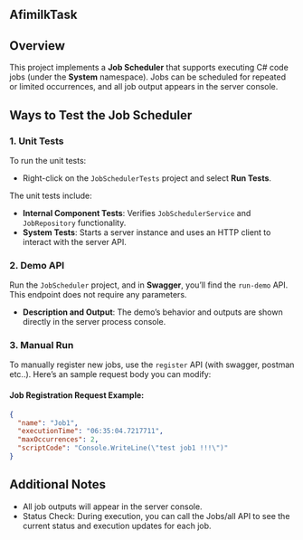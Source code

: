 ## AfimilkTask

## Overview
This project implements a **Job Scheduler** that supports executing C# code jobs (under the **System** namespace). Jobs can be scheduled for repeated or limited occurrences, and all job output appears in the server console.

## Ways to Test the Job Scheduler

### 1. **Unit Tests**
To run the unit tests:
- Right-click on the `JobSchedulerTests` project and select **Run Tests**.

The unit tests include:
- **Internal Component Tests**: Verifies `JobSchedulerService` and `JobRepository` functionality.
- **System Tests**: Starts a server instance and uses an HTTP client to interact with the server API.

### 2. **Demo API**
Run the `JobScheduler` project, and in **Swagger**, you’ll find the `run-demo` API. This endpoint does not require any parameters.

- **Description and Output**: The demo’s behavior and outputs are shown directly in the server process console.

### 3. **Manual Run**
To manually register new jobs, use the `register` API (with swagger, postman etc..). Here’s an sample request body you can modify:

#### Job Registration Request Example:
```json
{
  "name": "Job1",
  "executionTime": "06:35:04.7217711",
  "maxOccurrences": 2,
  "scriptCode": "Console.WriteLine(\"test job1 !!!\")"
}

```

## Additional Notes
- All job outputs will appear in the server console.
- Status Check: During execution, you can call the Jobs/all API to see the current status and execution updates for each job.

